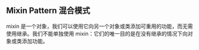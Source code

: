 ## Mixin Pattern  混合模式

mixin 是一个对象，我们可以使用它向另一个对象或类添加可重用的功能，而无需使用继承。我们不能单独使用 mixin：它们的唯一目的是在没有继承的情况下向对象或类添加功能。
